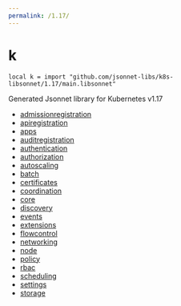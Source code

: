 ```yaml
---
permalink: /1.17/
---
```


# k

```jsonnet
local k = import "github.com/jsonnet-libs/k8s-libsonnet/1.17/main.libsonnet"
```

Generated Jsonnet library for Kubernetes v1.17

* [admissionregistration](admissionregistration/index.md)
* [apiregistration](apiregistration/index.md)
* [apps](apps/index.md)
* [auditregistration](auditregistration/index.md)
* [authentication](authentication/index.md)
* [authorization](authorization/index.md)
* [autoscaling](autoscaling/index.md)
* [batch](batch/index.md)
* [certificates](certificates/index.md)
* [coordination](coordination/index.md)
* [core](core/index.md)
* [discovery](discovery/index.md)
* [events](events/index.md)
* [extensions](extensions/index.md)
* [flowcontrol](flowcontrol/index.md)
* [networking](networking/index.md)
* [node](node/index.md)
* [policy](policy/index.md)
* [rbac](rbac/index.md)
* [scheduling](scheduling/index.md)
* [settings](settings/index.md)
* [storage](storage/index.md)